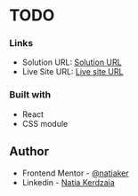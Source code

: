 # TODO

### Links

- Solution URL: [Solution URL](https://github.com/natiaker/todo.git)
- Live Site URL: [Live site URL](https://natiaker.github.io/todo/)

### Built with

- React
- CSS module

## Author

- Frontend Mentor - [@natiaker](https://www.frontendmentor.io/profile/natiaker)
- Linkedin - [Natia Kerdzaia](linkedin.com/in/natiaker/)
